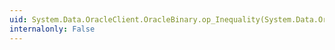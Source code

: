 ```yaml
---
uid: System.Data.OracleClient.OracleBinary.op_Inequality(System.Data.OracleClient.OracleBinary,System.Data.OracleClient.OracleBinary)
internalonly: False
---
```

